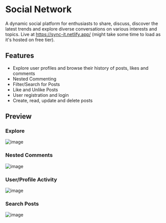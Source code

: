 # Social Network
A dynamic social platform for enthusiasts to share, discuss, discover the latest trends and explore diverse conversations on various interests and topics. 
Live at https://sync-it.netlify.app/ (might take some time to load as it's hosted on free tier).

## Features
 - Explore user profiles and browse their history of posts, likes and comments
 - Nested Commenting
 - Filter/Search for Posts
 - Like and Unlike Posts
 - User registration and login
 - Create, read, update and delete posts

## Preview
### Explore
![image](https://github.com/user-attachments/assets/454ecb59-98fb-482f-a936-875d5860ec46)

### Nested Comments
![image](https://github.com/user-attachments/assets/47731ab8-e207-4aa8-9f96-42aa5a61daaa)

### User/Profile Activity
![image](https://github.com/user-attachments/assets/b43083c1-3f2a-49e5-a8f2-8f27553cf517)

### Search Posts
![image](https://github.com/user-attachments/assets/b765969e-563f-434a-95c7-299233bd38b4)



